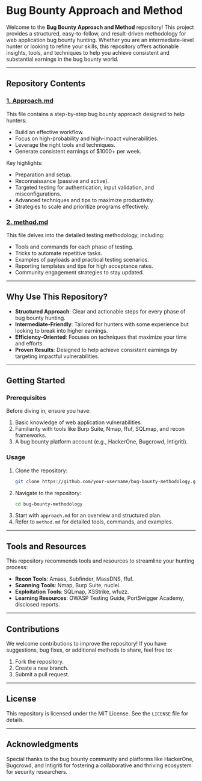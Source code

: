 # Bug Bounty Approach and Method

Welcome to the **Bug Bounty Approach and Method** repository! This project provides a structured, easy-to-follow, and result-driven methodology for web application bug bounty hunting. Whether you are an intermediate-level hunter or looking to refine your skills, this repository offers actionable insights, tools, and techniques to help you achieve consistent and substantial earnings in the bug bounty world.

---

## Repository Contents

### [**1. Approach.md**](https://github.com/the-alkemistx/Bug-Bounty-Methodology/blob/main/Approach.md)
This file contains a step-by-step bug bounty approach designed to help hunters:
- Build an effective workflow.
- Focus on high-probability and high-impact vulnerabilities.
- Leverage the right tools and techniques.
- Generate consistent earnings of $1000+ per week.

Key highlights:
- Preparation and setup.
- Reconnaissance (passive and active).
- Targeted testing for authentication, input validation, and misconfigurations.
- Advanced techniques and tips to maximize productivity.
- Strategies to scale and prioritize programs effectively.

### [**2. method.md**](https://github.com/the-alkemistx/Bug-Bounty-Methodology/blob/main/Method.md)
This file delves into the detailed testing methodology, including:
- Tools and commands for each phase of testing.
- Tricks to automate repetitive tasks.
- Examples of payloads and practical testing scenarios.
- Reporting templates and tips for high acceptance rates.
- Community engagement strategies to stay updated.

---

## Why Use This Repository?
- **Structured Approach**: Clear and actionable steps for every phase of bug bounty hunting.
- **Intermediate-Friendly**: Tailored for hunters with some experience but looking to break into higher earnings.
- **Efficiency-Oriented**: Focuses on techniques that maximize your time and efforts.
- **Proven Results**: Designed to help achieve consistent earnings by targeting impactful vulnerabilities.

---

## Getting Started

### **Prerequisites**
Before diving in, ensure you have:
1. Basic knowledge of web application vulnerabilities.
2. Familiarity with tools like Burp Suite, Nmap, ffuf, SQLmap, and recon frameworks.
3. A bug bounty platform account (e.g., HackerOne, Bugcrowd, Intigriti).

### **Usage**
1. Clone the repository:
   ```bash
   git clone https://github.com/your-username/bug-bounty-methodology.git
   ```
2. Navigate to the repository:
   ```bash
   cd bug-bounty-methodology
   ```
3. Start with `approach.md` for an overview and structured plan.
4. Refer to `method.md` for detailed tools, commands, and examples.

---

## Tools and Resources

This repository recommends tools and resources to streamline your hunting process:
- **Recon Tools**: Amass, Subfinder, MassDNS, ffuf.
- **Scanning Tools**: Nmap, Burp Suite, nuclei.
- **Exploitation Tools**: SQLmap, XSStrike, wfuzz.
- **Learning Resources**: OWASP Testing Guide, PortSwigger Academy, disclosed reports.

---

## Contributions

We welcome contributions to improve the repository! If you have suggestions, bug fixes, or additional methods to share, feel free to:
1. Fork the repository.
2. Create a new branch.
3. Submit a pull request.

---

## License

This repository is licensed under the MIT License. See the `LICENSE` file for details.

---

## Acknowledgments

Special thanks to the bug bounty community and platforms like HackerOne, Bugcrowd, and Intigriti for fostering a collaborative and thriving ecosystem for security researchers.

